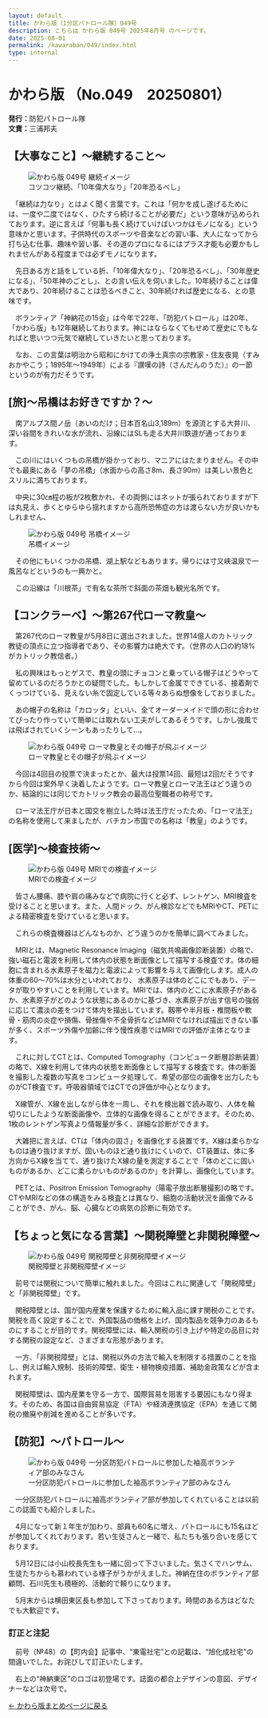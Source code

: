 ```yaml
---
layout: default
title: かわら版（1分区パトロール隊）049号
description: こちらは かわら版 049号 2025年8月号 のページです。
date: 2025-08-01
permalink: /kawaraban/049/index.html
type: internal
---
```

 <main>
  <div class="kawaraban-content"></div>
	<h1>かわら版 （No.049　20250801）</h1>
		<div class="footer-note">
			<p><strong>発行：</strong>防犯パトロール隊<br>
			<strong>文責：</strong>三浦邦夫</p>
		</div>
		<section>
			<!-- トピック1：【大事なこと】～継続すること～ -->
			<h2>【大事なこと】～継続すること～</h2>
    <figure>
      <img src="/kanou-jichikai-kairan/kawaraban/049/images/kawaraban001-small.jpg"
          alt="かわら版 049号 継続イメージ"
          data-medium-src="/kanou-jichikai-kairan/kawaraban/049/images/kawaraban001-medium.jpg"
          data-large-src="/kanou-jichikai-kairan/kawaraban/049/images/kawaraban001-large.jpg">
      <figcaption>コツコツ継続、「10年偉大なり」「20年恐るべし」</figcaption>
    </figure>
			<p>　「継続は力なり」とはよく聞く言葉です。これは「何かを成し遂げるためには、一度や二度ではなく、ひたすら続けることが必要だ」という意味が込められております。逆に言えば「何事も長く続けていけばいつかはモノになる」という意味かと思います。子供時代のスポーツや音楽などの習い事、大人になってから打ち込む仕事、趣味や習い事、その道のプロになるにはプラス才能も必要かもしれませんがある程度までは必ずモノになります。</p>
			<p>　先日ある方と話をしている折、「10年偉大なり」、「20年恐るべし」、「30年歴史になる」、「50年神のごとし」、との言い伝えを伺いました。10年続けることは偉大であり、20年続けることは恐るべきこと、30年続ければ歴史になる、との意味です。</p>
			<p>　ボランティア「神納花の15会」は今年で22年、「防犯パトロール」は20年、「かわら版」も12年継続しております。神にはならなくてもせめて歴史にでもなればと思いつつ元気で継続していきたいと思っております。</p>
			<p>　なお、この言葉は明治から昭和にかけての浄土真宗の宗教家・住友夜晃（すみおかやこう；1895年～1949年）による『讃嘆の詩（さんだんのうた）』の一節というのが有力だそうです。</p>
		</section>
		<section>
			<!-- トピック2：[旅]～吊橋はお好きですか？～ -->
			<h2>[旅]～吊橋はお好きですか？～</h2>
			<p>　南アルプス間ノ岳（あいのだけ；日本百名山3,189ⅿ）を源流とする大井川、深い谷間をきれいな水が流れ、沿線にはSLも走る大井川鉄道が通っております。</p>
			<p>　この川にはいくつもの吊橋が掛かっており、マニアにはたまりません。その中でも最奥にある「夢の吊橋」（水面からの高さ8ⅿ、長さ90ⅿ）は美しい景色とスリルに満ちております。</p>
			<p>　中央に30㎝程の板が2枚敷かれ、その両側にはネットが張られておりますが下は丸見え、歩くとゆらゆら揺れますから高所恐怖症の方は渡らない方が良いかもしれません、</p>
    <figure>
      <img src="/kanou-jichikai-kairan/kawaraban/049/images/kawaraban002-small.jpg"
          alt="かわら版 049号 吊橋イメージ"
          data-medium-src="/kanou-jichikai-kairan/kawaraban/049/images/kawaraban002-medium.jpg"
          data-large-src="/kanou-jichikai-kairan/kawaraban/049/images/kawaraban002-large.jpg">
      <figcaption>吊橋イメージ</figcaption>
    </figure>
			<p>　その他にもいくつかの吊橋、湖上駅などもあります。帰りには寸又峡温泉で一風呂などというのも一興かと。</p>
			<p>　この沿線は「川根茶」で有名な茶所で斜面の茶畑も観光名所です。</p>
		</section>
		<section>
			<!-- トピック3：【コンクラーベ】～第267代ローマ教皇～ -->
			<h2>【コンクラーベ】～第267代ローマ教皇～</h2>
			<p>　第267代のローマ教皇が5月8日に選出されました。世界14億人のカトリック教徒の頂点に立つ指導者であり、その影響力は絶大です。（世界の人口の約18%がカトリック教信者。）</p>
			<p>　私の興味はもっとゲスで、教皇の頭にチョコンと乗っている帽子はどうやって留めているのだろうかとの疑問でした。もしかして金属でできている、接着剤でくっつけている、見えない糸で固定している等々あらぬ想像をしておりました。</p>
			<p>　あの帽子の名称は「カロッタ」といい、全てオーダーメイドで頭の形に合わせてぴったり作っていて簡単には取れない工夫がしてあるそうです。しかし強風では飛ばされていくシーンもあったりして…。 </p>
    <figure>
      <img src="/kanou-jichikai-kairan/kawaraban/049/images/kawaraban003-small.jpg"
          alt="かわら版 049号 ローマ教皇とその帽子が飛ぶイメージ"
          data-medium-src="/kanou-jichikai-kairan/kawaraban/049/images/kawaraban003-medium.jpg"
          data-large-src="/kanou-jichikai-kairan/kawaraban/049/images/kawaraban003-large.jpg">
      <figcaption>ローマ教皇とその帽子が飛ぶイメージ</figcaption>
    </figure>
			<p>　今回は4回目の投票で決まったとか、最大は投票14回、最短は2回だそうですから今回は案外早く決着したようです。ローマ教皇とローマ法王はどう違うのか、結論的には同じでカトリック教会の最高位聖職者の称号です。</p>
			<p>　ローマ法王庁が日本と国交を樹立した時は法王庁だったため、「ローマ法王」の名称を使用して来ましたが、バチカン市国での名称は「教皇」のようです。</p>
		</section>
		<section>
			<!-- トピック4：[医学]～検査技術～ -->
			<h2>[医学]～検査技術～</h2>
    <figure>
      <img src="/kanou-jichikai-kairan/kawaraban/049/images/kawaraban004-small.jpg"
          alt="かわら版 049号 MRIでの検査イメージ"
          data-medium-src="/kanou-jichikai-kairan/kawaraban/049/images/kawaraban004-medium.jpg"
          data-large-src="/kanou-jichikai-kairan/kawaraban/049/images/kawaraban004-large.jpg">
      <figcaption>MRIでの検査イメージ</figcaption>
    </figure>
			<p>　皆さん腰痛、膝や肩の痛みなどで病院に行くと必ず、レントゲン、MRI検査を受けることと思います。また、人間ドック、がん検診などでもMRIやCT、PETによる精密検査を受けていると思います。</p>
			<p>　これらの検査機器はどんなものか、どう違うのかを簡単に調べてみました。</p>
			<p>　MRIとは、Magnetic Resonance Imaging（磁気共鳴画像診断装置）の略で、強い磁石と電波を利用して体内の状態を断面像として描写する検査です。体の細胞に含まれる水素原子を磁力と電波によって影響を与えて画像化します。成人の体重の60～70%は水分といわれており、 水素原子は体のどこにでもあり、データが取りやすいことを利用しています。MRIでは、体内のどこに水素原子があるか、水素原子がどのような状態にあるのかに基づき、水素原子が出す信号の強弱に応じて濃淡の差をつけて体内を描出しています。靱帯や半月板・椎間板や軟骨・筋肉の炎症や損傷、骨挫傷や不全骨折などはMRIでなければ描出できない事が多く、スポーツ外傷や加齢に伴う慢性疾患ではMRIでの評価が主体となります。</p>
			<p>　これに対してCTとは、Computed Tomography（コンピュータ断層診断装置）の略で、X線を利用して体内の状態を断面像として描写する検査です。体の断面を撮影した複数の写真をコンピュータ処理して、希望の部位の画像を出力したものがCT検査です。呼吸器領域ではCTでの評価が中心となります。</p>
			<p>　X線管が、X線を出しながら体を一周し、それを検出器で読み取り、人体を輪切りにしたような断面画像や、立体的な画像を得ることができます。そのため、1枚のレントゲン写真より情報量が多く、詳細な診断ができます。</p>
			<p>　大雑把に言えば、CTは「体内の固さ」を画像化する装置です。X線は柔らかなものは通り抜けますが、固いものほど通り抜けにくいので、CT装置は、体に多方向からX線を当てて、通り抜けたX線の量を測定することで「体のどこに固いものがあるか、どこに柔らかいものがあるのか」を計算し、画像化しています。</p>
			<p>　PETとは、Positron Emission Tomography（陽電子放出断層撮影)の略です。CTやMRIなどの体の構造をみる検査とは異なり、細胞の活動状況を画像でみることができ、がん、脳、心臓などの病気の診断に有効です。</p>
		</section>
		<section>
			<!-- トピック5：【ちょっと気になる言葉】～関税障壁と非関税障壁～ -->
			<h2>【ちょっと気になる言葉】～関税障壁と非関税障壁～</h2>
    <figure>
      <img src="/kanou-jichikai-kairan/kawaraban/049/images/kawaraban005-small.jpg"
          alt="かわら版 049号 関税障壁と非関税障壁イメージ"
          data-medium-src="/kanou-jichikai-kairan/kawaraban/049/images/kawaraban005-medium.jpg"
          data-large-src="/kanou-jichikai-kairan/kawaraban/049/images/kawaraban005-large.jpg">
      <figcaption>関税障壁と非関税障壁イメージ</figcaption>
    </figure>
			<p>　前号では関税について簡単に触れました。今回はこれに関連して「関税障壁」と「非関税障壁」です。</p>
			<p>　関税障壁とは、国が国内産業を保護するために輸入品に課す関税のことです。関税を高く設定することで、外国製品の価格を上げ、国内製品を競争力のあるものにすることが目的です。関税障壁には、輸入関税の引き上げや特定の品目に対する関税の設定など、さまざまな形態があります。</p>
			<p>　一方、「非関税障壁」とは、関税以外の方法で輸入を制限する措置のことを指し、例えば輸入規制、技術的障壁、衛生・植物検疫措置、補助金政策などが含まれます。</p>
			<p>　関税障壁は、国内産業を守る一方で、国際貿易を阻害する要因にもなり得ます。そのため、各国は自由貿易協定（FTA）や経済連携協定（EPA）を通じて関税の撤廃や削減を進めることが多いです。</p>
		</section>
		<section>
			<!-- トピック6：【防犯】～パトロール～ -->
			<h2>【防犯】～パトロール～</h2>
    <figure>
      <img src="/kanou-jichikai-kairan/kawaraban/049/images/kawaraban006-small.jpg"
          alt="かわら版 049号 一分区防犯パトロールに参加した袖高ボランティア部のみなさん"
          data-medium-src="/kanou-jichikai-kairan/kawaraban/049/images/kawaraban006-medium.jpg"
          data-large-src="/kanou-jichikai-kairan/kawaraban/049/images/kawaraban006-large.jpg">
      <figcaption>一分区防犯パトロールに参加した袖高ボランティア部のみなさん</figcaption>
    </figure>
			<p>　一分区防犯パトロールに袖高ボランティア部が参加してくれていることは以前この誌面でも紹介しました。</p>
			<p>　4月になって新１年生が加わり、部員も60名に増え、パトロールにも15名ほどが参加してくれております。若い生徒さんと一緒で、私たちも張り合いを感じております。</p>
			<p>　5月12日には小山校長先生も一緒に回って下さいました。気さくでハンサム、生徒たちからも慕われている様子がうかがえました。神納在住のボランティア部顧問、石川先生も積極的、活動的で頼りになります。</p>
			<p>　5月末からは横田東区長も参加して下さっております。時間のある方はどなたでも大歓迎です。</p>
		</section>
		<section>
			<h3>訂正と注記</h3>
			<p>　前号（№48）の【町内会】記事中、“東電社宅”との記載は、“旭化成社宅”の間違いでした。お詫びして訂正いたします。</p>
			<p>　右上の“神納東区”のロゴは初登場です。誌面の都合上デザインの意図、デザイナーなどは次号で。</p>
		</section>
			<p><a href="/kanou-jichikai-kairan/kawaraban/index.html">← かわら版まとめページに戻る</a></p>
	</main>